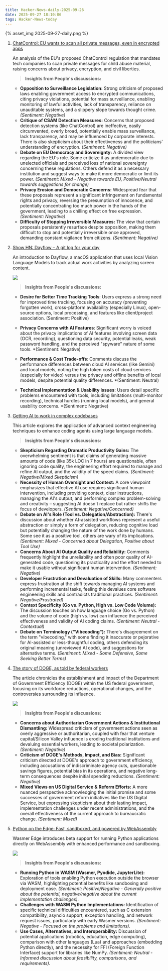 ```yaml
---
title: Hacker-News-daily-2025-09-26
date: 2025-09-27 18:10:06
tags: Hacker-News-today
---
```

 {% asset_img 2025-09-27-daily.png %}
1. [ChatControl: EU wants to scan all private messages, even in encrypted apps](https://metalhearf.fr/posts/chatcontrol-wants-your-private-messages/)

    An analysis of the EU's proposed ChatControl regulation that mandates tech companies to scan private messages for child abuse material, raising concerns about privacy, encryption, and civil liberties.

    > **Insights from People's discussions:**
    >

    - **Opposition to Surveillance Legislation:**  Strong criticism of proposed laws enabling government access to encrypted communications, citing privacy violations, potential for mass surveillance, enabling monitoring of lawful activities, lack of transparency, reliance on unauditable systems, and a slippery slope towards thought crime.  *(Sentiment: Negative)*
    - **Critique of CSAM Detection Measures:**  Concerns that proposed detection systems (like ChatControl) are ineffective, easily circumvented, overly broad, potentially enable mass surveillance, lack transparency, and may be influenced by corporate interests. There is also skepticism about their effectiveness and the politicians' understanding of encryption.  *(Sentiment: Negative)*
    - **Debate on EU Democracy and Sovereignty:**  A divided view regarding the EU's role. Some criticize it as undemocratic due to unelected officials and perceived loss of national sovereignty concerning these regulations. Others defend it as a necessary institution and suggest ways to make it more democratic or limit its power.  *(Sentiment: Mixed - Negative towards EU, Positive/Neutral towards suggestions for change)*
    - **Privacy Erosion and Democratic Concerns:**  Widespread fear that these proposals represent a significant infringement on fundamental rights and privacy, reversing the presumption of innocence, and potentially concentrating too much power in the hands of the government, leading to a chilling effect on free expression.  *(Sentiment: Negative)*
    - **Difficulty of Stopping Irreversible Measures:**  The view that certain proposals persistently resurface despite opposition, making them difficult to stop and potentially irreversible once approved, demanding constant vigilance from citizens.  *(Sentiment: Negative)*
2. [Show HN: Dayflow – A git log for your day](https://github.com/JerryZLiu/Dayflow)

    An introduction to Dayflow, a macOS application that uses local Vision Language Models to track actual work activities by analyzing screen content.

    ![](https://github.com/JerryZLiu/Dayflow/raw/main/docs/images/DashboardPreview.png)

    > **Insights from People's discussions:**
    >

    - **Desire for Better Time Tracking Tools**: Users express a strong need for improved time tracking, focusing on accuracy (preventing forgotten work), cross-platform availability (especially Linux), open-source options, local processing, and features like client/project association. (Sentiment: Positive)

    - **Privacy Concerns with AI Features**: Significant worry is voiced about the privacy implications of AI features involving screen data (OCR, recording), questioning data security, potential leaks, weak password handling, and the perceived "spyware" nature of some tools. *(Sentiment: Negative)
    - **Performance &amp; Cost Trade-offs**: Comments discuss the performance differences between cloud AI services (like Gemini) and local models, noting the high token costs of cloud services (especially for video) versus the privacy and offline benefits of local models, despite potential quality differences. *(Sentiment: Neutral)
    - **Technical Implementation &amp; Usability Issues**: Users detail specific problems encountered with tools, including limitations (multi-monitor recording), technical hurdles (running local models), and general usability concerns. *(Sentiment: Negative)
3. [Getting AI to work in complex codebases](https://github.com/humanlayer/advanced-context-engineering-for-coding-agents/blob/main/ace-fca.md)

    This article explores the application of advanced context engineering techniques to enhance coding agents using large language models.

    > **Insights from People's discussions:**
    >

    - **Skepticism Regarding Dramatic Productivity Gains:**  The overwhelming sentiment is that claims of generating massive amounts of code (like 35k LOC in 7 hours) are questionable, often ignoring code quality, the engineering effort required to manage and refine AI output, and the validity of the speed claims.  *(Sentiment: Negative/Mixed Skepticism)*
    - **Necessity of Human Oversight and Context:**  A core viewpoint emphasizes that effective AI use requires significant human intervention, including providing context, clear instructions, managing the AI's output, and performing complex problem-solving and creativity – suggesting AI doesn't replace but rather shifts the focus of developers.  *(Sentiment: Negative/Concerned)*
    - **Debate on AI's Role (Tool vs. Delegation/Abstraction):**  There's discussion about whether AI-assisted workflows represent a useful abstraction or simply a form of delegation, reducing cognitive load but potentially changing the nature of the work done by humans. Some see it as a positive tool, others are wary of its implications.  *(Sentiment: Mixed - Concerned about Delegation, Positive about Tool Use)*
    - **Concerns About AI Output Quality and Reliability:**  Comments frequently highlight the unreliability and often poor quality of AI-generated code, questioning its practicality and the effort needed to make it usable without significant human intervention.  *(Sentiment: Negative)*
    - **Developer Frustration and Devaluation of Skills:**  Many commenters express frustration at the shift towards managing AI systems and performing incremental tasks, feeling this devalues core software engineering skills and contradicts traditional practices.  *(Sentiment: Negative/Frustrated)*
    - **Context Specificity (Go vs. Python, High vs. Low Code Volume):**  The discussion touches on how language choice (Go vs. Python) and the volume of code (high vs. low) can influence the perceived effectiveness and validity of AI coding claims.  *(Sentiment: Neutral - Contextual)*
    - **Debate on Terminology ("Vibecoding"):**  There's disagreement on the term "vibecoding," with some finding it inaccurate or pejorative for AI-assisted or less-thoughtful coding, others defending its original meaning (unreviewed AI code), and suggestions for alternative terms.  *(Sentiment: Mixed - Some Defensive, Some Seeking Better Terms)*
4. [The story of DOGE, as told by federal workers](https://www.wired.com/story/oral-history-doge-federal-workers/)

    The article chronicles the establishment and impact of the Department of Government Efficiency (DOGE) within the US federal government, focusing on its workforce reductions, operational changes, and the controversies surrounding its influence.

    ![](https://media.wired.com/photos/68d2d5c30123a975546c317f/master/w_1920,c_limit/DOGE-oral-history.jpg)

    > **Insights from People's discussions:**
    >

    - **Concerns about Authoritarian Government Actions**  **&amp;**  **Institutional Dismantling:**  Widespread criticism of government actions seen as overly aggressive or authoritarian, coupled with fear that venture capital/Silicon Valley influence is eroding traditional institutions and devaluing essential workers, leading to societal polarization.  *(Sentiment: Negative)*
    - **Criticism of DOGE's Methods, Impact, and Bias:**  Significant criticism directed at DOGE's approach to government efficiency, including accusations of indiscriminate agency cuts, questionable savings figures, potential bias in its operations, and negative long-term consequences despite initial spending reductions.  *(Sentiment: Negative)*
    - **Mixed Views on US Digital Service**  **&amp;**  **Reform Efforts:**  A more nuanced perspective acknowledging the initial promise and some successes of government reform initiatives like the US Digital Service, but expressing skepticism about their lasting impact, implementation challenges under recent administrations, and the overall effectiveness of the current approach to bureaucratic change.  *(Sentiment: Mixed)*
5. [Python on the Edge: Fast, sandboxed, and powered by WebAssembly](https://wasmer.io/posts/python-on-the-edge-powered-by-webassembly)

    Wasmer Edge introduces beta support for running Python applications directly on WebAssembly with enhanced performance and sandboxing.

    ![](https://wasmer.io/_next/image?url=https%3A%2F%2Fcdn.wasmer.io%2Foriginal_images%2Fpython-wasmer-edge.png&w=1920&q=75)

    > **Insights from People's discussions:**
    >

    - **Running Python in WASM (Wasmer, Pyodide, JupyterLite):**  Exploration of tools enabling Python execution outside the browser via WASM, highlighting potential benefits like sandboxing and deployment ease.  *(Sentiment: Positive/Negative - Generally positive about the potential, negative/negative about the current implementation challenges).*
    - **Challenges with WASM Python Implementations:**  Identification of specific technical difficulties encountered, such as C extension compatibility, asyncio support, exception handling, and network request issues, particularly with early Wasmer versions.  *(Sentiment: Negative - Focused on the problems and limitations).*
    - **Use Cases, Alternatives, and Interoperability:**  Discussion of potential applications (robotics, education, edge computing), comparison with other languages (Lua) and approaches (embedding Python directly), and the necessity for FFI (Foreign Function Interface) support for libraries like NumPy.  *(Sentiment: Neutral - Informed discussion about feasibility, comparisons, and requirements).*